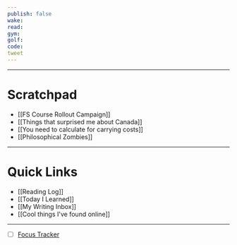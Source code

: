 ```yaml
---
publish: false
wake:
read:
gym:
golf:
code:
tweet
---
```

***
# Scratchpad
- [[FS Course Rollout Campaign]]
- [[Things that surprised me about Canada]]
- [[You need to calculate for carrying costs]]
- [[Philosophical Zombies]]



---
# Quick Links
- [[Reading Log]]
- [[Today I Learned]]
- [[My Writing Inbox]]
- [[Cool things I've found online]]

***
- [ ] [Focus Tracker](https://docs.google.com/spreadsheets/d/18ZL9CSRxE2z7pTKcaPGe3749GMO9Ov2UjVsRMQqShBk/edit#gid=696776801)